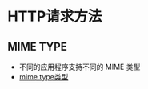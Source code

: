 # HTTP请求方法

## MIME TYPE
* 不同的应用程序支持不同的 MIME 类型
* [mime type类型](https://www.jianshu.com/p/c57ca68a70a3)